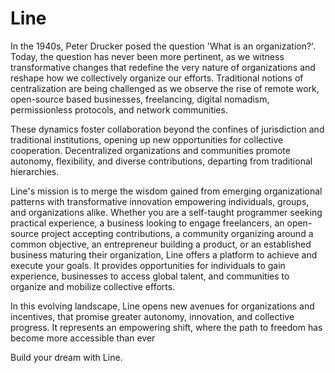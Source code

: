 # Line

In the 1940s, Peter Drucker posed the question 'What is an organization?'. Today, the question has never been more pertinent, as we witness transformative changes that redefine the very nature of organizations and reshape how we collectively organize our efforts. Traditional notions of centralization are being challenged as we observe the rise of remote work, open-source based businesses, freelancing, digital nomadism, permissionless protocols, and network communities.

These dynamics foster collaboration beyond the confines of jurisdiction and traditional institutions, opening up new opportunities for collective cooperation. Decentralized organizations and communities promote autonomy, flexibility, and diverse contributions, departing from traditional hierarchies.

Line's mission is to merge the wisdom gained from emerging organizational patterns with transformative innovation empowering individuals, groups, and organizations alike. Whether you are a self-taught programmer seeking practical experience, a business looking to engage freelancers, an open-source project accepting contributions, a community organizing around a common objective, an entrepreneur building a product, or an established business maturing their organization, Line offers a platform to achieve and execute your goals. It provides opportunities for individuals to gain experience, businesses to access global talent, and communities to organize and mobilize collective efforts.

In this evolving landscape, Line opens new avenues for organizations and incentives, that promise greater autonomy, innovation, and collective progress. It represents an empowering shift, where the path to freedom has become more accessible than ever

Build your dream with Line.
